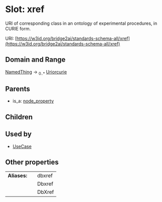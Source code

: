 
# Slot: xref

URI of corresponding class in an ontology of experimental procedures, in CURIE form.

URI: [https://w3id.org/bridge2ai/standards-schema-all/xref](https://w3id.org/bridge2ai/standards-schema-all/xref)


## Domain and Range

[NamedThing](NamedThing.md) &#8594;  <sub>0..\*</sub> [Uriorcurie](types/Uriorcurie.md)

## Parents

 *  is_a: [node_property](node_property.md)

## Children


## Used by

 * [UseCase](UseCase.md)

## Other properties

|  |  |  |
| --- | --- | --- |
| **Aliases:** | | dbxref |
|  | | Dbxref |
|  | | DbXref |